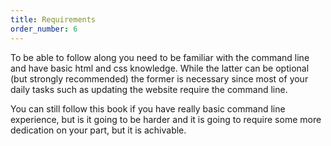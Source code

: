 ```yaml
---
title: Requirements
order_number: 6
---
```


To be able to follow along you need to be familiar with the command line and have basic html and css knowledge. While the latter can be optional (but strongly recommended) the former is necessary since most of your daily tasks such as updating the website require the command line.

You can still follow this book if you have really basic command line experience, but is it going to be harder and it is going to require some more dedication on your part, but it is achivable.